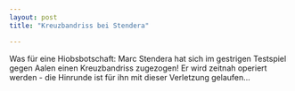 ```yaml
---
layout: post
title: "Kreuzbandriss bei Stendera"

---
```


Was für eine Hiobsbotschaft: Marc Stendera hat sich im gestrigen Testspiel gegen Aalen einen Kreuzbandriss zugezogen! Er wird zeitnah operiert werden - die Hinrunde ist für ihn mit dieser Verletzung gelaufen... 


